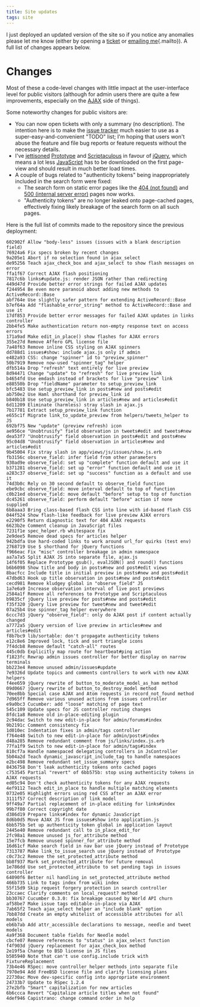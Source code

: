 ```yaml
---
title: Site updates
tags: site
---
```


I just deployed an updated version of the site so if you notice any anomalies please let me know (either by opening a [ticket](/issues/new) or [emailing me](mailto:win@wincent.com){.mailto}). A full list of changes appears below.

# Changes

Most of these a code-level changes with little impact at the user-interface level for public visitors (although for admin users there are quite a few improvements, especially on the [AJAX](/wiki/AJAX) side of things).

Some noteworthy changes for public visitors are:

-   You can now open tickets with only a summary (no description). The intention here is to make the [issue tracker](/issues) much easier to use as a super-easy-and-convenient "TODO" list; I'm hoping that users won't abuse the feature and file bug reports or feature requests without the necessary details.
-   I've [jettisoned](/blog/goodbye-prototype-scriptaculous) [Prototype](/wiki/Prototype) and [Scriptaculous](/wiki/Scriptaculous) in favour of [jQuery](/wiki/jQuery), which means a lot less [JavaScript](/wiki/JavaScript) has to be downloaded on the first page-view and should result in much better load times.
-   A couple of bugs related to "authenticity tokens" being inappropriately included in the search form were fixed:
    -   The search form on static error pages like the [404 (not found)](/404.html) and [500 (internal server error)](/500.html) pages now works.
    -   "Authenticity tokens" are no longer leaked onto page-cached pages, effectively fixing likely breakage of the search form on all such pages.

Here is the full list of commits made to the repository since the previous deployment:

    602902f Allow "body-less" issues (issues with a blank description field)
    76924a6 Fix specs broken by recent changes
    9a205e1 Abort if no selection found in ajax_select
    de95256 Teach ajax_check_box and ajax_select to show flash messages on error
    ffa1f67 Correct AJAX flash positioning
    7817c6b links#update.js: render JSON rather than redirecting
    449d47d Provide better error strings for failed AJAX updates
    f244954 Be even more paranoid about adding new methods to ActiveRecord::Base
    abf764e Use slightly safer pattern for extending ActiveRecord::Base
    b7ef64a Add "flashable_error_string" method to ActiveRecord::Base and use it
    17df853 Provide better error messages for failed AJAX updates in links controller
    2bb4fe5 Make authentication return non-empty response text on access errors
    171a9ad Make edit_in_place() show flashes for AJAX errors
    355e27d Remove Affero GPL license file
    7a48f63 Remove inline CSS styling on AJAX spinners
    dd788d1 issues#show: include ajax.js only if admin
    e482a93 CSS: change "spinner" id to "preview_spinner"
    50b7919 Remove now-used "spinner_tag" helper
    dfb514a Drop "refresh" text entirely for live preview
    8d94471 Change "update" to "refresh" for live preview link
    b4654fd Use emdash instead of brackets for live "preview" link
    e88550b Drop "fieldName" parameter to setup_preview_link
    bfc5483 Use setup_preview_link in posts#new and posts#edit
    ab750e2 Use Haml shorthand for preview_link id
    b840b18 Use setup_preview_link in articles#new and articles#edit
    6d11209 Eliminate (harmless) stray slash in ajax.js
    7b17781 Extract setup_preview_link function
    e655c1f Migrate link_to_update_preview from helpers/tweets_helper to JS
    692bf75 New "update" (preview refresh) icon
    ae956ce "Unobtrusify" field observation in tweets#edit and tweets#new
    dea53f7 "Unobtrusify" field observation in posts#edit and posts#new
    95c04d8 "Unobtrusify" field observation in articles#new and articles#edit
    9b45004 Fix stray slash in app/views/js/issues/show.js.erb
    fb3156c observe_field: infer field from other parameters
    930ad9e observe_field: set up "complete" function default and use it
    b371281 observe_field: set up "error" function default and use it
    a283c37 observe_field: set up "success" function as a default and use it
    74d3b0c Rely on 30 second default to observe_field function
    ebe9cbc observe_field: move interval default to top of function
    c0b21ed observe_field: move default "before" setup to top of function
    dc45261 observe_field: perform default "before" action if none supplied
    6b8aaa3 Bring class-based flash CSS into line with id-based flash CSS
    044f524 Show flash-like feedback for live preview AJAX errors
    e2290f5 Return diagnostic text for 404 AJAX requests
    6623b2e Comment cleanup in JavaScript files
    7231f1e spec_helper.rb whitespace fix
    2e9dee5 Remove dead specs for articles helper
    942bdfa Use hard-coded links to work around url_for quirks (test env)
    2768719 Use $ shorthand for jQuery functions
    f966eac Fix "misc" controller breakage in admin namespace
    aa7a7a5 Split AJAX JS into separate file, ajax.js
    14f6f05 Replace Prototype gsub(), evalJSON() and round() functions
    b6b6098 Show title and body in posts#new and post#edit views
    8bacfcc Include title in initial preview in posts#new and posts#edit
    47dbd63 Hook up title observation in posts#new and posts#edit
    cecd981 Remove kludgey global in "observe_field" JS
    1a7e6a9 Increase observation interval of live post previews
    2584a1f Remove all references to Prototype and Scriptaculous
    b9835cf jQuery live preview for posts#new and posts#edit
    f35f320 jQuery live preview for tweet#new and tweet#edit
    07a25b4 Use spinner_tag helper everywhere
    6ccc7d3 jQuery "observe_field": only do AJAX post if content actually changed
    a7772a5 jQuery version of live preview in articles#new and articles#edit
    f8b7bc9 lib/sortable: don't propagate authenticity tokens
    e12c8e6 Improved lock, tick and sort triangle icons
    7f4dcb8 Remove default "catch-all" routes
    445c0db Explicitly map route for heartbeat#ping action
    f1823fc Rewrap admin issues controller for better display on narrow terminals
    bb223e4 Remove unused admin/issues#update
    7e9326d Update topics and comments controllers to work with new AJAX helpers
    f4ee659 jQuery rewrite of button_to_moderate_model_as_ham method
    09d0667 jQuery rewrite of button_to_destroy_model method
    70ee8bb Special case AJAX and Atom requests in record_not_found method
    7d965ff Remove various unused actions from issues controller
    e9a0bc3 Cucumber: add "loose" matching of page text
    545c109 Update specs for JS controller routing changes
    8fdc1a8 Remove old in-place-editing plugin
    2c94dac Switch to new edit-in-place for admin/forums#index
    9b2191c Comment consistency fix
    1d010ec Indentation fixes in admin/tags controller
    f764e48 Switch to new edit-in-place for admin/posts#index
    d48a285 Remove redundant comment from js/links/index.js.erb
    77fa1f9 Switch to new edit-in-place for admin/tags#index
    810cf7a Handle namespaced delegating controllers in JsController
    5b04a2d Teach dynamic_javascript_include_tag to handle namespaces
    e2bc498 Remove redundant set_issue_summary specs
    8436758 Don't leak authenticity tokens onto cached pages
    c753545 Partial "revert" of 6bb575b: stop using authenticity tokens in AJAX requests
    ed05c94 Don't check authenticity tokens for any AJAX requests
    4ef9112 Teach edit_in_place to handle multiple matching elements
    0732e05 Highlight errors using red CSS after an AJAX error
    3111f57 Correct description of link model
    9ff49a7 Partial replacement of in-place editing for links#index
    99b7f80 Correct copyright date
    d386d19 Prepare links#index for dynamic JavaScript
    8d6b0d5 Move AJAX JS from issues#show into application.js
    6bb575b Set up authenticity token global in application layout
    2445e40 Remove redundant call to in_place_edit_for
    2fc98a1 Remove unused js_for_attribute method
    15e7fcb Remove unused spinner_for_attribute method
    16d61cf Make search field in nav bar use jQuery instead of Prototype
    7313787 Make link_to_issue_search use jQuery instead of Prototype
    c0c73c2 Remove the set_protected_attribute method
    bb8f937 Mark set_protected_attribute for future removal
    1e786dd Use set_protected_attribute to set pending tags in issues controller
    64090f6 Better nil handling in set_protected_attribute method
    466b735 Link to tags index from wiki index
    55f15d9 Skip request forgery protection in search controller
    23ccaec Clarify comments on local_request? method
    bb30767 Cucumber 0.3.0: fix breakage caused by World API churn
    af58be7 Make issue tags editable-in-place via AJAX
    7ab65f2 Teach ajax_select helper an "include blank" option
    7bb87dd Create an empty whitelist of accessible attributes for all models
    eb6b7ab Add attr_accessible declarations to message, needle and tweet models
    4a9f368 Document table fields for Needle model
    cbcfe07 Remove references to "status" in ajax_select function
    f4f903d jQuery replacement for ajax_check_box method
    2e19f5a Change to BSD license in JS files
    b505940 Note that can't use config.include trick with FixtureReplacement
    73b4e46 RSpec: move controller helper methods into separate file
    7970e94 Add FreeBSD license file and clarify licensing plans
    22730ac Move dev-specific config into appropriate environment
    24733b7 Update to RSpec 1.2.4
    27e2bfb "Smart" capitalization for new articles
    6b6ccca Revert "Capitalize article titles when not found"
    4def946 Capistrano: change command order in help
